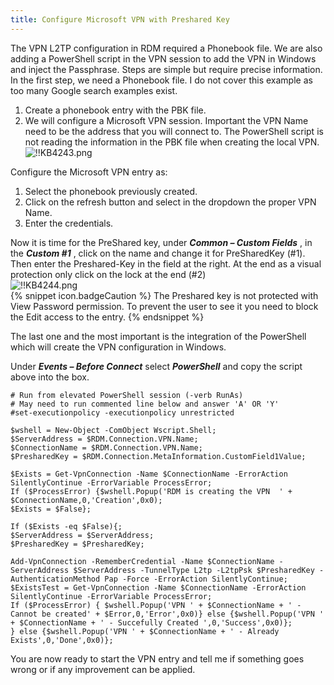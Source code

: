 ```yaml
---
title: Configure Microsoft VPN with Preshared Key
---
```

The VPN L2TP configuration in RDM required a Phonebook file. We are also adding a PowerShell script in the VPN session to add the VPN in Windows and inject the Passphrase. Steps are simple but require precise information. In the first step, we need a Phonebook file. I do not cover this example as too many Google search examples exist.  

1. Create a phonebook entry with the PBK file.
1. We will configure a Microsoft VPN session.
Important the VPN Name need to be the address that you will connect to. The PowerShell script is not reading the information in the PBK file when creating the local VPN.  
![!!KB4243.png](https://webdevolutions.azureedge.net/docs/en/kb/KB4243.png)  

Configure the Microsoft VPN entry as:  

1. Select the phonebook previously created.
1. Click on the refresh button and select in the dropdown the proper VPN Name.
1. Enter the credentials.  

Now it is time for the PreShared key, under ***Common – Custom Fields*** , in the ***Custom #1*** , click on the name and change it for PreSharedKey (#1). Then enter the Preshared-Key in the field at the right. At the end as a visual protection only click on the lock at the end (#2)  
![!!KB4244.png](https://webdevolutions.azureedge.net/docs/en/kb/KB4244.png)  
{% snippet icon.badgeCaution %}
The Preshared key is not protected with View Password permission. To prevent the user to see it you need to block the Edit access to the entry.
{% endsnippet %}  

The last one and the most important is the integration of the PowerShell which will create the VPN configuration in Windows.  

Under ***Events – Before Connect*** select ***PowerShell*** and copy the script above into the box.
```
# Run from elevated PowerShell session (-verb RunAs)
# May need to run commented line below and answer 'A' OR 'Y'
#set-executionpolicy -executionpolicy unrestricted  

$wshell = New-Object -ComObject Wscript.Shell;
$ServerAddress = $RDM.Connection.VPN.Name;
$ConnectionName = $RDM.Connection.VPN.Name;
$PresharedKey = $RDM.Connection.MetaInformation.CustomField1Value;  

$Exists = Get-VpnConnection -Name $ConnectionName -ErrorAction SilentlyContinue -ErrorVariable ProcessError;
If ($ProcessError) {$wshell.Popup('RDM is creating the VPN  ' + $ConnectionName,0,'Creation',0x0);
$Exists = $False};  

If ($Exists -eq $False){;
$ServerAddress = $ServerAddress;
$PresharedKey = $PresharedKey;  

Add-VpnConnection -RememberCredential -Name $ConnectionName -ServerAddress $ServerAddress -TunnelType L2tp -L2tpPsk $PresharedKey -AuthenticationMethod Pap -Force -ErrorAction SilentlyContinue;
$ExistsTest = Get-VpnConnection -Name $ConnectionName -ErrorAction SilentlyContinue -ErrorVariable ProcessError;
If ($ProcessError) { $wshell.Popup('VPN ' + $ConnectionName + ' - Cannot be created' + $Error,0,'Error',0x0)} else {$wshell.Popup('VPN ' + $ConnectionName + ' - Succefully Created ',0,'Success',0x0)};
} else {$wshell.Popup('VPN ' + $ConnectionName + ' - Already Exists',0,'Done',0x0)};
```  

You are now ready to start the VPN entry and tell me if something goes wrong or if any improvement can be applied.
